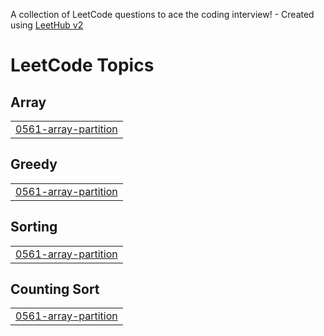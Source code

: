 A collection of LeetCode questions to ace the coding interview! - Created using [LeetHub v2](https://github.com/arunbhardwaj/LeetHub-2.0)
<!---LeetCode Topics Start-->
# LeetCode Topics
## Array
|  |
| ------- |
| [0561-array-partition](https://github.com/Komal-Band26/DSA-/tree/master/0561-array-partition) |
## Greedy
|  |
| ------- |
| [0561-array-partition](https://github.com/Komal-Band26/DSA-/tree/master/0561-array-partition) |
## Sorting
|  |
| ------- |
| [0561-array-partition](https://github.com/Komal-Band26/DSA-/tree/master/0561-array-partition) |
## Counting Sort
|  |
| ------- |
| [0561-array-partition](https://github.com/Komal-Band26/DSA-/tree/master/0561-array-partition) |
<!---LeetCode Topics End-->